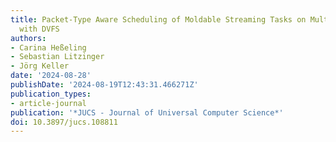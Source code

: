 ```yaml
---
title: Packet-Type Aware Scheduling of Moldable Streaming Tasks on Multicore Systems
  with DVFS
authors:
- Carina Heßeling
- Sebastian Litzinger
- Jörg Keller
date: '2024-08-28'
publishDate: '2024-08-19T12:43:31.466271Z'
publication_types:
- article-journal
publication: '*JUCS - Journal of Universal Computer Science*'
doi: 10.3897/jucs.108811
---
```

